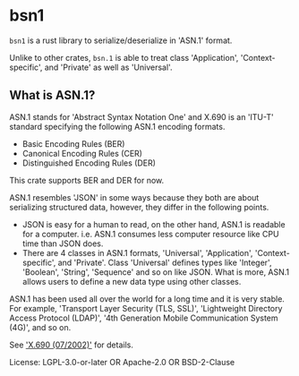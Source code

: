 # bsn1

`bsn1` is a rust library to serialize/deserialize in 'ASN.1' format.

Unlike to other crates, `bsn.1` is able to treat class 'Application', 'Context-specific',
and 'Private' as well as 'Universal'.

## What is ASN.1?

ASN.1 stands for 'Abstract Syntax Notation One' and X.690 is an 'ITU-T' standard specifying
the following ASN.1 encoding formats.

- Basic Encoding Rules (BER)
- Canonical Encoding Rules (CER)
- Distinguished Encoding Rules (DER)

This crate supports BER and DER for now.

ASN.1 resembles 'JSON' in some ways because they both are about serializing structured data,
however, they differ in the following points.

- JSON is easy for a human to read, on the other hand, ASN.1 is readable for a computer.
  i.e. ASN.1 consumes less computer resource like CPU time than JSON does.
- There are 4 classes in ASN.1 formats, 'Universal', 'Application', 'Context-specific',
  and 'Private'.
  Class 'Universal' defines types like 'Integer', 'Boolean', 'String', 'Sequence' and so on
  like JSON. What is more, ASN.1 allows users to define a new data type using other classes.

ASN.1 has been used all over the world for a long time and it is very stable. For example,
'Transport Layer Security (TLS, SSL)', 'Lightweight Directory Access Protocol (LDAP)',
'4th Generation Mobile Communication System (4G)', and so on.

See ['X.690 (07/2002)'] for details.

['X.690 (07/2002)']: https://www.itu.int/ITU-T/studygroups/com17/languages/X.690-0207.pdf

License: LGPL-3.0-or-later OR Apache-2.0 OR BSD-2-Clause
